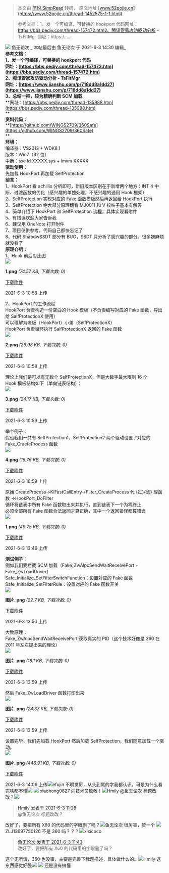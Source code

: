 > 本文由 [简悦 SimpRead](http://ksria.com/simpread/) 转码， 原文地址 [www.52pojie.cn](https://www.52pojie.cn/thread-1452575-1-1.html)

> 参考文档：1、发一个可编译，可替换的 hookport 代码网址：https://bbs.pediy.com/thread-157472.htm2、腾讯管家攻防驱动分析 - TsFltMgr 网址：https:/......

 ![](https://avatar.52pojie.cn/data/avatar/000/25/89/14_avatar_middle.jpg) 鱼无论次 _ 本帖最后由 鱼无论次 于 2021-6-3 14:30 编辑_  
**参考文档：**  
**1、发一个可编译，可替换的 hookport 代码  
网址：[https://bbs.pediy.com/thread-157472.htm](https://bbs.pediy.com/thread-157472.htm)  
2、腾讯管家攻防驱动分析 - TsFltMgr  
网址：[https://www.jianshu.com/p/718dd8a1dd27](https://www.jianshu.com/p/718dd8a1dd27)  
3、总结一把，较为精确判断 SCM 加载**  
**网址：[https://bbs.pediy.com/thread-135988.htm](https://bbs.pediy.com/thread-135988.htm)  
**  
**资料代码：**  
**[https://github.com/WINGS2709/360Safe](https://github.com/WINGS2709/360Safe)  
**  
**环境：**  
编译器：VS2013 + WDK8.1  
版本：Win7（32 位）  
中断：sxe ld XXXXX.sys + lmvm XXXXX  
**驱动使用：**  
先加载 HookPort 再加载 SelfProtection  
**前言：**  
1、HookPort 看 achillis 分析即可，新旧版本区别在于新增两个地方：INT 4 中断、过滤函数的优化（感兴趣的单独处理，不感兴趣的通用 Hook 框架）    
2、SelfProtection 实现对应的 Fake 函数模板然后再返回给 HookPort 执行    
3、SelfProtection 绝大部分原理翻看 MJ0011 和 V 校帖子基本有解答  
4、简单介绍下 HookPort 和 SelfProtection 流程，具体实现看附件    
5、有错误欢迎大家告诉我    
6、建议用 OneNote 打开附件    
7、项目仅供参考，代码自己都快忘记了    
8、代码 ShaodwSSDT 部分有 BUG，SSDT 只分析了感兴趣的部分。很多嫌麻烦就没看了    
**原理介绍：**  
1、Hook 前后对比图  
![](https://attach.52pojie.cn/forum/202106/03/105821j813kyyio2c8aci6.png)

**1.png** _(74.57 KB, 下载次数: 0)_

[下载附件](forum.php?mod=attachment&aid=MjI5ODk2NXw0NjMxNmEwYnwxNjIyNzEwMzIwfDIxMzQzMXwxNDUyNTc1&nothumb=yes)

2021-6-3 10:58 上传

  
2、HookPort 的工作流程  
HookPort 负责构造一份空白的 Hook 模板（不负责编写对应的 Fake 函数，导出给 SalfProtectionX 使用）  
可以理解为老板（HookPort）小弟（SelfProtectionX）  
HookPort 负责循环执行 SalfProtectionX 返回的 Fake 函数  
![](https://attach.52pojie.cn/forum/202106/03/105854txd89dxnp2p9inrx.png)

**2.png** _(26.98 KB, 下载次数: 0)_

[下载附件](forum.php?mod=attachment&aid=MjI5ODk2NnxjMDNhYWRjZXwxNjIyNzEwMzIwfDIxMzQzMXwxNDUyNTc1&nothumb=yes)

2021-6-3 10:58 上传

  
理论上我们是可以有无数个 SelfProtectionX，但是大数字最大限制 16 个  
Hook 模板结构如下（单向链表结构）：  
![](https://attach.52pojie.cn/forum/202106/03/105923cbp5pxq51q6l1a66.png)

**3.png** _(24.17 KB, 下载次数: 0)_

[下载附件](forum.php?mod=attachment&aid=MjI5ODk2OHw3ZTZiMDZhNHwxNjIyNzEwMzIwfDIxMzQzMXwxNDUyNTc1&nothumb=yes)

2021-6-3 10:59 上传

  
举个例子：  
假设我们一共有 SelfProtection1、SelfProtection2 两个驱动设置了对应的 Fake_CraeteProcess 函数  
![](https://attach.52pojie.cn/forum/202106/03/105951kit5sz5tz5us5d1y.png)

**4.png** _(16.76 KB, 下载次数: 0)_

[下载附件](forum.php?mod=attachment&aid=MjI5ODk2OXw0YTUxNWViNHwxNjIyNzEwMzIwfDIxMzQzMXwxNDUyNTc1&nothumb=yes)

2021-6-3 10:59 上传

  
原始 CreateProcess->KiFastCallEntry->Filter_CreateProcess 代 {过}{滤} 理函数 ->HookPort_DoFilter  
循环将链表中所有 Fake 函数取出来并执行，直到链表下一个为零终止  
必须全部所有 Fake 函数合法返回才算正确，其中一个返回错误都算错误  
![](https://attach.52pojie.cn/forum/202106/03/134624jvqkwmuzldg9dbgg.png)

**1.png** _(49.75 KB, 下载次数: 0)_

[下载附件](forum.php?mod=attachment&aid=MjI5OTAxOXxjMjE3ZGRlYXwxNjIyNzEwMzIwfDIxMzQzMXwxNDUyNTc1&nothumb=yes)

2021-6-3 13:46 上传

  
**测试例子**：  
例如我们要拦截 SCM 加载（Fake_ZwAlpcSendWaitReceivePort + Fake_ZwLoadDriver）  
Safe_Initialize_SetFilterSwitchFunction：设置对应的 Fake 函数  
Safe_Initialize_SetFilterRule：设置对应的 Fake 函数开关  
![](https://attach.52pojie.cn/forum/202106/03/135648vo7c242kkvvzlpur.png)

**图片. png** _(22.7 KB, 下载次数: 0)_

[下载附件](forum.php?mod=attachment&aid=MjI5OTAyMHxjYjE2ZTg5YXwxNjIyNzEwMzIwfDIxMzQzMXwxNDUyNTc1&nothumb=yes)

2021-6-3 13:56 上传

  
大致原理：  
Fake_ZwAlpcSendWaitReceivePort 获取真实的 PID（这个技术好像是 360 在 2011 年左右提出来的理论）  
![](https://attach.52pojie.cn/forum/202106/03/135900gssoye9qcb74lqss.png)

**图片. png** _(18.1 KB, 下载次数: 0)_

[下载附件](forum.php?mod=attachment&aid=MjI5OTAyMXxmMTc2NDRlMXwxNjIyNzEwMzIwfDIxMzQzMXwxNDUyNTc1&nothumb=yes)

2021-6-3 13:59 上传

  
然后 Fake_ZwLoadDriver 函数打印出来  
![](https://attach.52pojie.cn/forum/202106/03/135946g5k4k4z2znz13ka3.png)

**图片. png** _(24.37 KB, 下载次数: 0)_

[下载附件](forum.php?mod=attachment&aid=MjI5OTAyMnxiYTgyOTk5Y3wxNjIyNzEwMzIwfDIxMzQzMXwxNDUyNTc1&nothumb=yes)

2021-6-3 13:59 上传

  
设置完毕，我们先加载 HookPort 然后加载 SelfProtection，我们随意加载一个驱动。  
![](https://attach.52pojie.cn/forum/202106/03/140619jkkddldxjvrdffdx.png)

**图片. png** _(446.91 KB, 下载次数: 0)_

[下载附件](forum.php?mod=attachment&aid=MjI5OTAyNHw2YmRhYTU1ZnwxNjIyNzEwMzIwfDIxMzQzMXwxNDUyNTc1&nothumb=yes)

2021-6-3 14:06 上传![](https://www.52pojie.cn/uc_server/images/noavatar_middle.gif)efujin 不明觉厉，从头到尾的字我都认识，可是为什么看完啥都不懂![](https://static.52pojie.cn/static/image/smiley/default/8.gif) ![](https://www.52pojie.cn/uc_server/images/noavatar_middle.gif) xiaohong0827 向技术员致敬！![](https://avatar.52pojie.cn/data/avatar/000/00/00/01_avatar_middle.jpg)Hmily [@鱼无论次](https://www.52pojie.cn/home.php?mod=space&uid=258914) 标题改改？![](https://avatar.52pojie.cn/data/avatar/000/25/89/14_avatar_middle.jpg)

> [Hmily 发表于 2021-6-3 11:28](https://www.52pojie.cn/forum.php?mod=redirect&goto=findpost&pid=38792155&ptid=1452575)  
> @鱼无论次 标题改改？

改好了，要把所有 X60 的代码里的字眼删了吗？![](https://www.52pojie.cn/uc_server/images/noavatar_middle.gif)鱼无论次 很厉害，赞一个 ![](https://avatar.52pojie.cn/data/avatar/000/93/53/52_avatar_middle.jpg) ZLJ13697750126 不是 360 吗？？？![](https://avatar.52pojie.cn/data/avatar/000/00/00/01_avatar_middle.jpg)xixicoco

> [鱼无论次 发表于 2021-6-3 11:43](https://www.52pojie.cn/forum.php?mod=redirect&goto=findpost&pid=38792395&ptid=1452575)  
> 改好了，要把所有 X60 的代码里的字眼删了吗？

这个无所谓，360 也没事，主要是完善下标题描述，具体做什么的。![](https://www.52pojie.cn/uc_server/images/noavatar_middle.gif)Hmily 这东西感觉好强![](https://static.52pojie.cn/static/image/smiley/laohu/laohu1.gif) ![](https://www.52pojie.cn/uc_server/images/noavatar_middle.gif) 还是没有搞懂